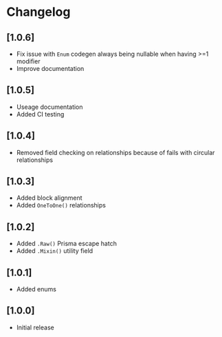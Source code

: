 # Changelog

## [1.0.6]

- Fix issue with `Enum` codegen always being nullable when having >=1 modifier
- Improve documentation

## [1.0.5]

- Useage documentation
- Added CI testing

## [1.0.4]

- Removed field checking on relationships because of fails with circular relationships

## [1.0.3]

- Added block alignment
- Added `OneToOne()` relationships

## [1.0.2]

- Added `.Raw()` Prisma escape hatch
- Added `.Mixin()` utility field

## [1.0.1]

- Added enums

## [1.0.0]

- Initial release

